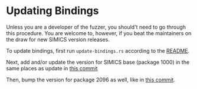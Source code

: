 # Updating Bindings

Unless you are a developer of the fuzzer, you should't need to go through this
procedure. You are welcome to, however, if you beat the maintainers on the draw for new
SIMICS version releases.

To update bindings, first run `update-bindings.rs` according to the
[README](../simics-api-sys/scripts/README.md).

Next, add and/or update the version for SIMICS base (package 1000) in the same places as
update in [this
commit](https://github.com/intel-innersource/applications.security.fuzzing.confuse/commit/1eacccfda7b5be93d6a508add37a331ef3611f4e)

Then, bump the version for package 2096 as well, like in [this
commit](https://github.com/intel-innersource/applications.security.fuzzing.confuse/commit/7691d04604f45f52b38a205c627a7bbe55bd0922).